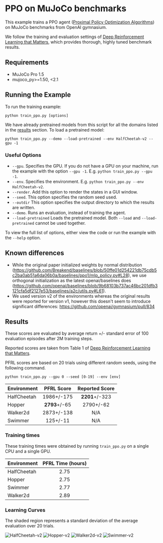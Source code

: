 # PPO on MuJoCo benchmarks

This example trains a PPO agent ([Proximal Policy Optimization Algorithms](http://arxiv.org/abs/1707.06347)) on MuJoCo benchmarks from OpenAI gymnasium.

We follow the training and evaluation settings of [Deep Reinforcement Learning that Matters](https://arxiv.org/abs/1709.06560), which provides thorough, highly tuned benchmark results.

## Requirements

- MuJoCo Pro 1.5
- mujoco_py>=1.50, <2.1

## Running the Example

To run the training example:
```
python train_ppo.py [options]
```

We have already pretrained models from this script for all the domains listed in the [results](#Results) section. To load a pretrained model:

```
python train_ppo.py --demo --load-pretrained --env HalfCheetah-v2 --gpu -1
```

### Useful Options

- `--gpu`. Specifies the GPU. If you do not have a GPU on your machine, run the example with the option `--gpu -1`. E.g. `python train_ppo.py --gpu -1`.
- `--env`. Specifies the environment. E.g. `python train_ppo.py --env HalfCheetah-v2`.
- `--render`. Add this option to render the states in a GUI window.
- `--seed`. This option specifies the random seed used.
- `--outdir` This option specifies the output directory to which the results are written.
- `--demo`. Runs an evaluation, instead of training the agent.
- `--load-pretrained` Loads the pretrained model. Both `--load` and `--load-pretrained` cannot be used together.

To view the full list of options, either view the code or run the example with the `--help` option.

## Known differences

- While the original paper initialized weights by normal distribution (https://github.com/Breakend/baselines/blob/50ffe01d254221db75cdb5c2ba0ab51a6da06b0a/baselines/ppo1/mlp_policy.py#L28), we use orthogonal initialization as the latest openai/baselines does (https://github.com/openai/baselines/blob/9b68103b737ac46bc201dfb3121cfa5df2127e53/baselines/a2c/utils.py#L61).
- We used version v2 of the environments whereas the original results were reported for version v1, however this doesn't seem to introduce significant differences: https://github.com/openai/gymnasium/pull/834

## Results

These scores are evaluated by average return +/- standard error of 100 evaluation episodes after 2M training steps.

Reported scores are taken from Table 1 of [Deep Reinforcement Learning that Matters](https://arxiv.org/abs/1709.06560).

PFRL scores are based on 20 trials using different random seeds, using the following command.

```
python train_ppo.py --gpu 0 --seed [0-19] --env [env]
```

| Environment | PFRL Score      | Reported Score |
| ----------- |:---------------:|:--------------:|
| HalfCheetah |      1986+/-175 | **2201**+/-323 |
| Hopper      |   **2793**+/-65 |      2790+/-62 |
| Walker2d    |      2873+/-138 |            N/A |
| Swimmer     |        125+/-11 |            N/A |


### Training times
These training times were obtained by running `train_ppo.py` on a single CPU and a single GPU.


| Environment | PFRL Time (hours) |
| ----------- |:-----------------:|
| HalfCheetah | 2.75              |
| Hopper      | 2.75              |
| Swimmer     | 2.77              |
| Walker2d    | 2.89              |


### Learning Curves

The shaded region represents a standard deviation of the average evaluation over 20 trials.

![HalfCheetah-v2](assets/HalfCheetah-v2.png)
![Hopper-v2](assets/Hopper-v2.png)
![Walker2d-v2](assets/Walker2d-v2.png)
![Swimmer-v2](assets/Swimmer-v2.png)
